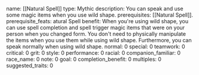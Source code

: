 name: [[Natural Spell]]
type: Mythic
description: You can speak and use some magic items when you use wild shape.
prerequisites: [[Natural Spell]].
prerequisite_feats: atural Spell
benefit: When you're using wild shape, you can use spell completion and spell trigger magic items that were on your person when you changed form. You don't need to physically manipulate the items when you use them while using wild shape. Furthermore, you can speak normally when using wild shape.
normal: 0
special: 0
teamwork: 0
critical: 0
grit: 0
style: 0
performance: 0
racial: 0
companion_familiar: 0
race_name: 0
note: 0
goal: 0
completion_benefit: 0
multiples: 0
suggested_traits: 0
